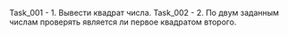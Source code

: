 Task_001 - 1. Вывести квадрат числа.
Task_002 - 2. По двум заданным числам проверять является ли первое квадратом второго.
